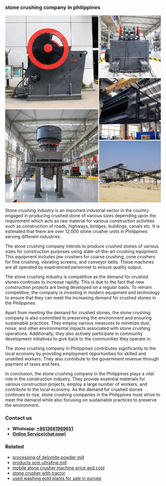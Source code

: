 <h3>stone crushing company in philippines</h3><img src='1708663702.jpg' alt=''><p>Stone crushing industry is an important industrial sector in the country engaged in producing crushed stone of various sizes depending upon the requirement which acts as raw material for various construction activities such as construction of roads, highways, bridges, buildings, canals etc. It is estimated that there are over 12,000 stone crusher units in Philippines serving different industries.</p><p>The stone crushing company intends to produce crushed stones of various sizes for construction purposes using state-of-the-art crushing equipment. This equipment includes jaw crushers for coarse crushing, cone crushers for fine crushing, vibrating screens, and conveyor belts. These machines are all operated by experienced personnel to ensure quality output.</p><p>The stone crushing industry is competitive as the demand for crushed stones continues to increase rapidly. This is due to the fact that new construction projects are being developed on a regular basis. To remain competitive, the company is investing in modern equipment and technology to ensure that they can meet the increasing demand for crushed stones in the Philippines.</p><p>Apart from meeting the demand for crushed stones, the stone crushing company is also committed to preserving the environment and ensuring sustainable practices. They employ various measures to minimize dust, noise, and other environmental impacts associated with stone crushing operations. Additionally, they also actively participate in community development initiatives to give back to the communities they operate in.</p><p>The stone crushing company in Philippines contributes significantly to the local economy by providing employment opportunities for skilled and unskilled workers. They also contribute to the government revenue through payment of taxes and fees.</p><p>In conclusion, the stone crushing company in the Philippines plays a vital role in the construction industry. They provide essential materials for various construction projects, employ a large number of workers, and contribute to the local economy. As the demand for crushed stones continues to rise, stone crushing companies in the Philippines must strive to meet the demand while also focusing on sustainable practices to preserve the environment.</p><h3>Contact us</h3><ul><li><strong>Whatsapp:&nbsp;<a href="https://wa.me/8613661969651">+8613661969651</a></strong></li><li><a href="https://swt.shibang-china.com/?git&amp;zhl&amp;stone crushing company in philippines"><strong>Online Service(chat now)</strong></a></li></ul><h3>Related</h3><ul><li><a href='processing of delomite powder mill.md'>processing of delomite powder mill</a></li><li><a href='products scm ultrafine mill.md'>products scm ultrafine mill</a></li><li><a href='mobile stone crusher machine price and cost.md'>mobile stone crusher machine price and cost</a></li><li><a href='stone crusher with tractor.md'>stone crusher with tractor</a></li><li><a href='used washing gold plants for sale in europe.md'>used washing gold plants for sale in europe</a></li></ul>